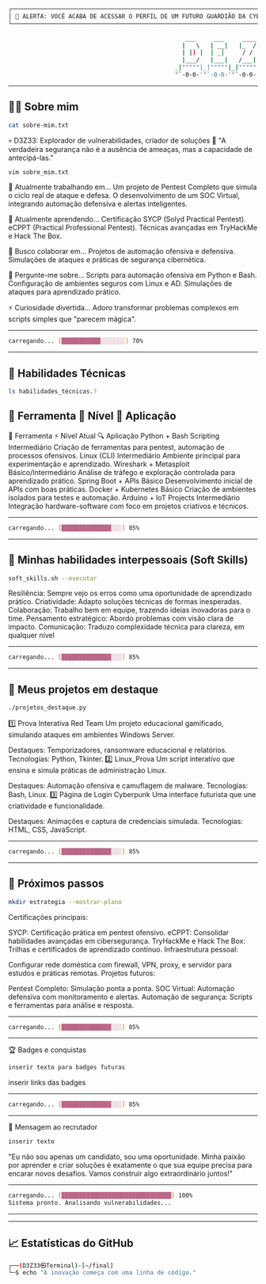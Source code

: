 ```bash
┌─────────────────────────────────────────────────────────────────────────────────┐
│ 🚨 ALERTA: VOCÊ ACABA DE ACESSAR O PERFIL DE UM FUTURO GUARDIÃO DA CYBERSEC 🚨 │
└─────────────────────────────────────────────────────────────────────────────────┘
```

```bash                                                  
                                                  ___     ___     ____    ___     ___   
                                                 |   \   | __|   |_  /   | __|   | __|  
                                                 | |) |  | _|     / /    | _|    | _|   
                                                 |___/   |___|   /___|   |___|   |___|  
                                               _|"""""|_|"""""|_|"""""|_|"""""|_|"""""| 
                                               "`-0-0-'"`-0-0-'"`-0-0-'"`-0-0-'"`-0-0-'
```


---

## 🧑‍💻 Sobre mim

```bash
cat sobre-mim.txt
```
💀 D3Z33: Explorador de vulnerabilidades, criador de soluções 👾
"A verdadeira segurança não é a ausência de ameaças, mas a capacidade de antecipá-las."

```bash
vim sobre_mim.txt
```

🔭 Atualmente trabalhando em...
Um projeto de Pentest Completo que simula o ciclo real de ataque e defesa.
O desenvolvimento de um SOC Virtual, integrando automação defensiva e alertas inteligentes.

🌱 Atualmente aprendendo...
Certificação SYCP (Solyd Practical Pentest).
eCPPT (Practical Professional Pentest).
Técnicas avançadas em TryHackMe e Hack The Box.

👯 Busco colaborar em...
Projetos de automação ofensiva e defensiva.
Simulações de ataques e práticas de segurança cibernética.

💬 Pergunte-me sobre...
Scripts para automação ofensiva em Python e Bash.
Configuração de ambientes seguros com Linux e AD.
Simulações de ataques para aprendizado prático.

⚡ Curiosidade divertida...
Adoro transformar problemas complexos em scripts simples que "parecem mágica".

---

```bash
carregando... [███████████░░░░░░░] 70%
```

---

## 🧠 Habilidades Técnicas

```bash
ls habilidades_técnicas.?
```

## 🔨 Ferramenta	🌟 Nível	🧩 Aplicação

🌟 Ferramenta	⚡ Nível Atual	🔍 Aplicação
Python + Bash Scripting	Intermediário	Criação de ferramentas para pentest, automação de processos ofensivos.
Linux (CLI)	Intermediário	Ambiente principal para experimentação e aprendizado.
Wireshark + Metasploit	Básico/Intermediário	Análise de tráfego e exploração controlada para aprendizado prático.
Spring Boot + APIs	Básico	Desenvolvimento inicial de APIs com boas práticas.
Docker + Kubernetes	Básico	Criação de ambientes isolados para testes e automação.
Arduino + IoT Projects	Intermediário	Integração hardware-software com foco em projetos criativos e técnicos.

---

```bash
carregando... [██████████████░░░] 85%
```

---

## 🌟 Minhas habilidades interpessoais (Soft Skills)

```bash
soft_skills.sh --executar
```

Resiliência: Sempre vejo os erros como uma oportunidade de aprendizado prático.
Criatividade: Adapto soluções técnicas de formas inesperadas.
Colaboração: Trabalho bem em equipe, trazendo ideias inovadoras para o time.
Pensamento estratégico: Abordo problemas com visão clara de impacto.
Comunicação: Traduzo complexidade técnica para clareza, em qualquer nível

---

```bash
carregando... [██████████████░░░] 85%
```

---

## 🌌 Meus projetos em destaque

```bash
./projetos_destaque.py
```

1️⃣ Prova Interativa Red Team
Um projeto educacional gamificado, simulando ataques em ambientes Windows Server.

Destaques: Temporizadores, ransomware educacional e relatórios.
Tecnologias: Python, Tkinter.
2️⃣ Linux_Prova
Um script interativo que ensina e simula práticas de administração Linux.

Destaques: Automação ofensiva e camuflagem de malware.
Tecnologias: Bash, Linux.
3️⃣ Página de Login Cyberpunk
Uma interface futurista que une criatividade e funcionalidade.

Destaques: Animações e captura de credenciais simulada.
Tecnologias: HTML, CSS, JavaScript.

---

```bash
carregando... [██████████████░░░] 85%
```

---

## 🚀 Próximos passos

```bash
mkdir estrategia --mostrar-plano
```

Certificações principais:

SYCP: Certificação prática em pentest ofensivo.
eCPPT: Consolidar habilidades avançadas em cibersegurança.
TryHackMe e Hack The Box: Trilhas e certificados de aprendizado contínuo.
Infraestrutura pessoal:

Configurar rede doméstica com firewall, VPN, proxy, e servidor para estudos e práticas remotas.
Projetos futuros:

Pentest Completo: Simulação ponta a ponta.
SOC Virtual: Automação defensiva com monitoramento e alertas.
Automação de segurança: Scripts e ferramentas para análise e resposta.

---

```bash
carregando... [██████████████░░░] 85%
```

---

🏆 Badges e conquistas

```bash
inserir texto para badges futuras
```

inserir links das badges

---

```bash
carregando... [██████████████░░░] 85%
```

---

📜 Mensagem ao recrutador

```bash
inserir texto
```

"Eu não sou apenas um candidato, sou uma oportunidade. Minha paixão por aprender e criar soluções é exatamente o que sua equipe precisa para encarar novos desafios. Vamos construir algo extraordinário juntos!"

---

```bash
carregando... [███████████████████████████████] 100%
Sistema pronto. Analisando vulnerabilidades...
```
---

---

## 📈 Estatísticas do GitHub

```bash
┌──(D3Z33㉿Terminal)-[~/final]
└─$ echo "A inovação começa com uma linha de código."
```


